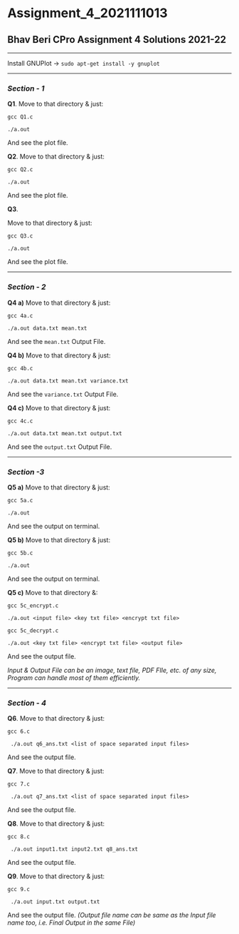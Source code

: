 # Assignment_4_2021111013
## Bhav Beri CPro Assignment 4 Solutions 2021-22
----
Install GNUPlot -> ``` sudo apt-get install -y gnuplot ```

----
### _Section - 1_
**Q1**. Move to that directory & just:

``` gcc Q1.c ```

``` ./a.out ```

And see the plot file.

**Q2**. Move to that  directory & just:

``` gcc Q2.c ```

``` ./a.out ```

And see the plot file.

**Q3**. 

Move to that  directory & just:

``` gcc Q3.c ```

``` ./a.out ```

And see the plot file.

----
### _Section - 2_
**Q4 a)** Move to that directory & just:

```gcc 4a.c ```

```./a.out data.txt mean.txt ```

And see the ```mean.txt``` Output File.

**Q4 b)** Move to that directory & just:

```gcc 4b.c ```

```./a.out data.txt mean.txt variance.txt```

And see the ```variance.txt``` Output File.

**Q4 c)** Move to that directory & just:

```gcc 4c.c ```

```./a.out data.txt mean.txt output.txt```

And see the ```output.txt``` Output File.

----
### _Section -3_

**Q5 a)** Move to that  directory & just:

``` gcc 5a.c ```

``` ./a.out ```

And see the output on terminal.

**Q5 b)** Move to that  directory & just:

``` gcc 5b.c ```

``` ./a.out ```

And see the output on terminal.

**Q5 c)** Move to that  directory &:

``` gcc 5c_encrypt.c ```

``` ./a.out <input file> <key txt file> <encrypt txt file> ```

``` gcc 5c_decrypt.c ```

``` ./a.out <key txt file> <encrypt txt file> <output file> ```

And see the output file.

_Input & Output File can be an image, text file, PDF FIle, etc. of any size, Program can handle most of them efficiently._

----
### _Section - 4_

**Q6**. Move to that directory & just:

``` gcc 6.c ```

``` ./a.out q6_ans.txt <list of space separated input files>```

And see the output file.

**Q7**. Move to that  directory & just:

``` gcc 7.c ```

``` ./a.out q7_ans.txt <list of space separated input files>```

And see the output file.

**Q8**. Move to that  directory & just:

``` gcc 8.c ```

``` ./a.out input1.txt input2.txt q8_ans.txt```

And see the output file.

**Q9**. Move to that  directory & just:

``` gcc 9.c ```

``` ./a.out input.txt output.txt```

And see the output file. _(Output file name can be same as the Input file name too, i.e. Final Output in the same File)_
